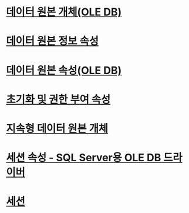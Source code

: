 # [데이터 원본 개체(OLE DB)](data-source-objects-ole-db.md)
# [데이터 원본 정보 속성](data-source-information-properties.md)
# [데이터 원본 속성(OLE DB)](data-source-properties-ole-db.md)
# [초기화 및 권한 부여 속성](initialization-and-authorization-properties.md)
# [지속형 데이터 원본 개체](persisted-data-source-objects.md)
# [세션 속성 - SQL Server용 OLE DB 드라이버](session-properties-oledb-driver-for-sql-server.md)
# [세션](sessions.md)
